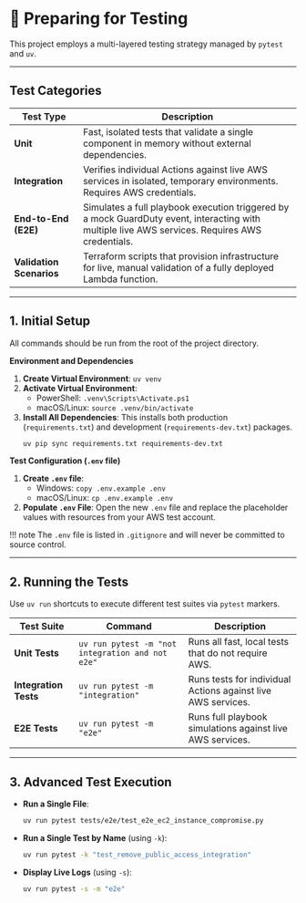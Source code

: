 # 🧪 Preparing for Testing

This project employs a multi-layered testing strategy managed by `pytest` and `uv`.

---
## Test Categories

| Test Type            | Description                                                                                                                              |
| -------------------- | ---------------------------------------------------------------------------------------------------------------------------------------- |
| **Unit** | Fast, isolated tests that validate a single component in memory without external dependencies.                                             |
| **Integration** | Verifies individual Actions against live AWS services in isolated, temporary environments. Requires AWS credentials.                      |
| **End-to-End (E2E)** | Simulates a full playbook execution triggered by a mock GuardDuty event, interacting with multiple live AWS services. Requires AWS credentials. |
| **Validation Scenarios** | Terraform scripts that provision infrastructure for live, manual validation of a fully deployed Lambda function.                    |

---
## 1. Initial Setup

All commands should be run from the root of the project directory.

**Environment and Dependencies**

1.  **Create Virtual Environment**: `uv venv`
2.  **Activate Virtual Environment**:
    * PowerShell: `.venv\Scripts\Activate.ps1`
    * macOS/Linux: `source .venv/bin/activate`
3.  **Install All Dependencies**: This installs both production (`requirements.txt`) and development (`requirements-dev.txt`) packages.
    ```bash
    uv pip sync requirements.txt requirements-dev.txt
    ```

**Test Configuration (`.env` file)**

1.  **Create `.env` file**:
    * Windows: `copy .env.example .env`
    * macOS/Linux: `cp .env.example .env`
2.  **Populate `.env` File**: Open the new `.env` file and replace the placeholder values with resources from your AWS test account.

!!! note
    The `.env` file is listed in `.gitignore` and will never be committed to source control.

---
## 2. Running the Tests

Use `uv run` shortcuts to execute different test suites via `pytest` markers.

| Test Suite          | Command                                   | Description                                                     |
| ------------------- | ----------------------------------------- | --------------------------------------------------------------- |
| **Unit Tests** | `uv run pytest -m "not integration and not e2e"` | Runs all fast, local tests that do not require AWS.             |
| **Integration Tests** | `uv run pytest -m "integration"`            | Runs tests for individual Actions against live AWS services.    |
| **E2E Tests** | `uv run pytest -m "e2e"`                    | Runs full playbook simulations against live AWS services.       |

---
## 3. Advanced Test Execution

* **Run a Single File**:
    ```bash
    uv run pytest tests/e2e/test_e2e_ec2_instance_compromise.py
    ```
* **Run a Single Test by Name** (using `-k`):
    ```bash
    uv run pytest -k "test_remove_public_access_integration"
    ```
* **Display Live Logs** (using `-s`):
    ```bash
    uv run pytest -s -m "e2e"
    ```